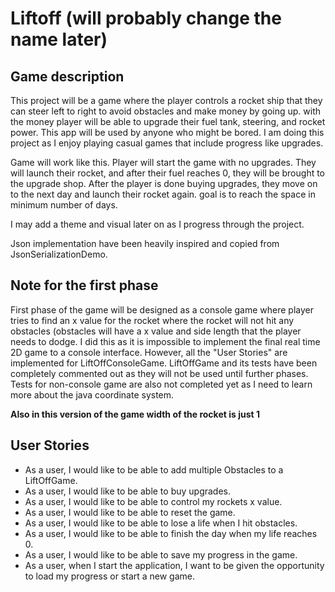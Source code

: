 # Liftoff (will probably change the name later)

## Game description

This project will be a game where the player controls a rocket ship that
they can steer left to right to avoid obstacles and make money by going up.
with the money player will be able to upgrade their fuel tank, steering,
and rocket power. This app will be used by anyone who might be bored.
I am doing this project as I enjoy playing casual games that include 
progress like upgrades. 

Game will work like this. Player will start the game with no upgrades.
They will launch their rocket, and after their fuel reaches 0, they will be
brought to the upgrade shop. After the player is done buying upgrades, they
move on to the next day and launch their rocket again. goal is to reach the space in
minimum number of days.

I may add a theme and visual later on as I progress through the project.

Json implementation have been heavily inspired and copied from JsonSerializationDemo.

## Note for the first phase

First phase of the game will be designed as a console game where player tries to find an 
x value for the rocket where the rocket will not hit any obstacles (obstacles will have a x value 
and side length that the player needs to dodge. I did this as it is impossible to 
implement the final real time 2D game to a console interface. However, all the "User Stories"
are implemented for LiftOffConsoleGame. LiftOffGame and its tests have been completely commented out
as they will not be used until further phases. Tests for non-console game are also not
completed yet as I need to learn more about the java coordinate system.

**Also in this version of the game width of the rocket is just 1**

## User Stories

- As a user, I would like to be able to add multiple Obstacles to a LiftOffGame.
- As a user, I would like to be able to buy upgrades.
- As a user, I would like to be able to control my rockets x value.
- As a user, I would like to be able to reset the game.
- As a user, I would like to be able to lose a life when I hit obstacles.
- As a user, I would like to be able to finish the day when my life reaches 0.
- As a user, I would like to be able to save my progress in the game.
- As a user, when I start the application, I want to be given the opportunity to load my progress or start a new game.
